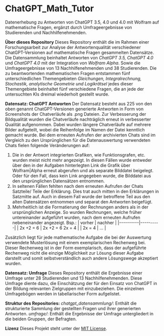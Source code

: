 # ChatGPT_Math_Tutor
Datenerhebung zu Antworten von ChatGPT 3.5, 4.0 und 4.0 mit Wolfram auf mathematische Fragen, ergänzt durch Umfrageergebnisse von Studierenden und Nachhilfenehmenden.

**Über dieses Repository**
Dieses Repository enthält die im Rahmen einer Forschungsarbeit zur Analyse der Antwortenqualität verschiedener ChatGPT-Versionen auf mathematische Fragen gesammelten Datensätze. Die Datensammlung beinhaltet Antworten von *ChatGPT 3.5, ChatGPT 4.0* und *ChatGPT 4.0* mit der Integration von *Wolfram Alpha*. Sowie die Umfrageergebnisse von 13 Nachhilfenehmenden und 38 Studierenden. Die zu beantwortenden mathematischen Fragen entstammen fünf unterschiedlichen Themengebieten *Gleichungen, Integralrechnung, Stochastik, analytische Geometrie und Logikrätsel* jedes dieser Themengebiete beinhaltet fünf verschiedene Fragen, die an jede der untersuchten KIs dreimal wiederholt gestellt wurde.

**Datensatz: ChatGPT Antworten**
Der Datensatz besteht aus 225 von den oben genannt ChatGPT-Versionen generierte Antworten in Form von Screenshots der Chatverläufe als .png Dateien. Zur Verbesserung der Bildqualität wurden die Chatverläufe nachträglich erneut in verbesserter Qualität aufgenommen. Dabei wurden längere Chatverläufe auf mehrere Bilder aufgeteilt, wobei die Reihenfolge im Namen der Datei kenntlich gemacht wurde. Bei dem erneuten Aufrufen der archivierten Chats sind im Vergleich zu den Ursprünglichen für die Datenauswertung verwendeten Chats fielen folgende Veränderungen auf:
1. Die in der Antwort integrierten Grafiken, wie Funktionsgrafen, etc. wurden meist nicht mehr angezeigt. In diesen Fällen wurde entweder über den in der Aufgaben hinterlegten Link die Grafik über Wolfram|Alpha erneut abgerufen und als separate Bilddatei beigelegt. Oder für den Fall, dass kein Link angegeben wurde, die Bilddatei aus den ursprünglichen Datensätzen entnommen.
2. In seltenen Fällen fehlten nach dem erneuten Aufrufen der Chats Satzteile/ Teile der Erklärung. Dies trat auch mitten in den Erklärungen in Satzmitte auf. Auch in diesem Fall wurde der betroffene Teil aus den alten Datensätzen entnommen und separat den Antworten beigefügt.
3. Mehrheitlich ist die Formatierung der Rechnungen anders als in der ursprünglichen Anzeige. So wurden Rechnungen, welche früher untereinander aufgeführt wurden, nach dem erneuten Aufrufen nebeneinander angezeigt.
   Bsp.:
  | vorher | nachher | 
  |----------|----------|
  | 2x +2 = 6 |  2x +2 = 6   2x = 4 |
  | 2x = 4 | ... |

Zusätzlich liegt für jede mathematische Aufgabe die bei der Auswertung verwendete Musterlösung mit einem exemplarischen Rechenweg bei. Dieser Rechenweg ist in der Form exemplarisch, dass der aufgeführte Rechenweg nicht die einzige Möglichkeit zur Lösung dieser Aufgabe darstellt und somit selbstverständlich auch andere Lösungswege akzeptiert wurden.

**Datensatz: Umfrage**
Dieses Repository enthält die Ergebnisse einer Umfrage unter 28 Studierenden und 13 Nachhilfenehmenden. Diese Umfrage diente dazu, die Einschätzung der für den Einsatz von ChatGPT in der Bildung relevanten Zielgruppen mit einzubeziehen. Die einzelnen Umfragebögen werden in tabellarischer Form aufgelistet.

**Struktur des Repositories:**
*chatgpt_datensammlung/*: Enthält die strukturierte Sammlung der gestellten Fragen und ihrer generierten Antworten.
*umfrage/*: Enthält die Ergebnisse der Umfrage untergliedert in die beiden Gruppen, der Befragten.

**Lizenz**
Dieses Projekt steht unter der [MIT License](LICENSE).
